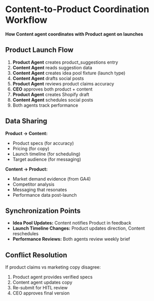 # Content-to-Product Coordination Workflow

**How Content agent coordinates with Product agent on launches**

## Product Launch Flow

1. **Product Agent** creates product_suggestions entry
2. **Content Agent** reads suggestion data
3. **Content Agent** creates idea pool fixture (launch type)
4. **Content Agent** drafts social posts
5. **Product Agent** reviews product claims accuracy
6. **CEO** approves both product + content
7. **Product Agent** creates Shopify draft
8. **Content Agent** schedules social posts
9. Both agents track performance

## Data Sharing

**Product → Content:**

- Product specs (for accuracy)
- Pricing (for copy)
- Launch timeline (for scheduling)
- Target audience (for messaging)

**Content → Product:**

- Market demand evidence (from GA4)
- Competitor analysis
- Messaging that resonates
- Performance data post-launch

## Synchronization Points

- **Idea Pool Updates:** Content notifies Product in feedback
- **Launch Timeline Changes:** Product updates direction, Content reschedules
- **Performance Reviews:** Both agents review weekly brief

## Conflict Resolution

If product claims vs marketing copy disagree:

1. Product agent provides verified specs
2. Content agent updates copy
3. Re-submit for HITL review
4. CEO approves final version
